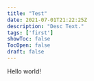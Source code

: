 ```yaml
---
title: "Test"
date: 2021-07-01T21:22:25Z
description: "Desc Text."
tags: ['first']
showToc: false
TocOpen: false
draft: false
---
```


Hello world!
